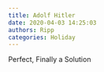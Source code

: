 ```yaml
---
title: Adolf Hitler
date: 2020-04-03 14:25:03
authors: Ripp
categories: Holiday
---
```


 Perfect, Finally a Solution